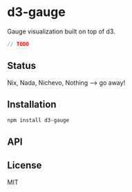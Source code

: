 # d3-gauge

Gauge visualization built on top of d3.

```js
// TODO
```

## Status

Nix, Nada, Nichevo, Nothing --> go away!
## Installation

    npm install d3-gauge

## API


## License

MIT
